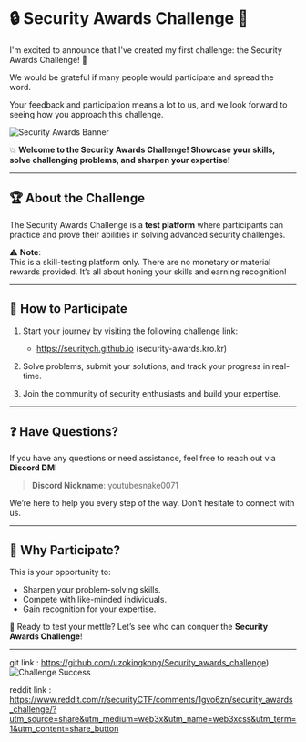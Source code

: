 # :lock: Security Awards Challenge :key:

I'm excited to announce that I've created my first challenge: the Security Awards Challenge! 🚀

We would be grateful if many people would participate and spread the word.

Your feedback and participation means a lot to us, and we look forward to seeing how you approach this challenge.

![Security Awards Banner](https://github.com/user-attachments/assets/e9419e04-bf6c-4917-b384-2fbe23c40539)

:boom: **Welcome to the Security Awards Challenge! Showcase your skills, solve challenging problems, and sharpen your expertise!**

---

## :trophy: **About the Challenge**
The Security Awards Challenge is a **test platform** where participants can practice and prove their abilities in solving advanced security challenges.  

:warning: **Note**:  
This is a skill-testing platform only. There are no monetary or material rewards provided. It’s all about honing your skills and earning recognition!

---

## :link: **How to Participate**
1. Start your journey by visiting the following challenge link: 
   - https://seuritych.github.io
   (security-awards.kro.kr)

2. Solve problems, submit your solutions, and track your progress in real-time.

3. Join the community of security enthusiasts and build your expertise.

---

## :question: **Have Questions?**
If you have any questions or need assistance, feel free to reach out via **Discord DM**!  
> **Discord Nickname**: youtubesnake0071  

We’re here to help you every step of the way. Don't hesitate to connect with us.

---

## :star2: **Why Participate?**
This is your opportunity to:
- Sharpen your problem-solving skills.
- Compete with like-minded individuals.
- Gain recognition for your expertise.

:rocket: Ready to test your mettle? Let’s see who can conquer the **Security Awards Challenge**!

---

git link : https://github.com/uzokingkong/Security_awards_challenge)
![Challenge Success](https://github.com/user-attachments/assets/e9419e04-bf6c-4917-b384-2fbe23c40539)

reddit link : https://www.reddit.com/r/securityCTF/comments/1gvo6zn/security_awards_challenge/?utm_source=share&utm_medium=web3x&utm_name=web3xcss&utm_term=1&utm_content=share_button
